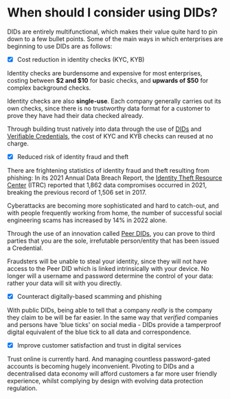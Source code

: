 # When should I consider using DIDs?

DIDs are entirely multifunctional, which makes their value quite hard to pin down to a few bullet points. Some of the main ways in which enterprises are beginning to use DIDs are as follows:

* [x] Cost reduction in identity checks (KYC, KYB)

Identity checks are burdensome and expensive for most enterprises, costing between **$2 and $10** for basic checks, and **upwards of $50** for complex background checks.&#x20;

Identity checks are also **single-use**. Each company generally carries out its own checks, since there is no trustworthy data format for a customer to prove they have had their data checked already.

Through building trust natively into data through the use of [DIDs](https://learn.cheqd.io/overview/introduction-to-decentralised-identity/what-is-a-decentralised-identifier-did) and [Verifiable Credentials](https://learn.cheqd.io/overview/introduction-to-decentralised-identity/what-is-a-verifiable-credential-vc), the cost of KYC and KYB checks can reused at no charge.&#x20;

* [x] Reduced risk of identity fraud and theft

There are frightening statistics of identity fraud and theft resulting from phishing: In its 2021 Annual Data Breach Report, the [Identity Theft Resource Center](https://www.idtheftcenter.org/) (ITRC) reported that 1,862 data compromises occurred in 2021, breaking the previous record of 1,506 set in 2017.&#x20;

Cyberattacks are becoming more sophisticated and hard to catch-out, and with people frequently working from home, the number of successful social engineering scams has increased by 14% in 2022 alone.

Through the use of an innovation called [Peer DIDs](https://identity.foundation/peer-did-method-spec/), you can prove to third parties that you are the sole, irrefutable person/entity that has been issued a Credential.&#x20;

Fraudsters will be unable to steal your identity, since they will not have access to the Peer DID which is linked intrinsically with your device. No longer will a username and password determine the control of your data: rather your data will sit with you directly.&#x20;

* [x] Counteract digitally-based scamming and phishing&#x20;

With public DIDs, being able to tell that a company _really_ is the company they claim to be will be far easier. In the same way that _verified_ companies and persons have 'blue ticks' on social media - DIDs provide a tamperproof digital equivalent of the blue tick to all data and correspondence.&#x20;

* [x] Improve customer satisfaction and trust in digital services

Trust online is currently hard. And managing countless password-gated accounts is becoming hugely inconvenient. Pivoting to DIDs and a decentralised data economy will afford customers a far more user friendly experience, whilst complying by design with evolving data protection regulation.
